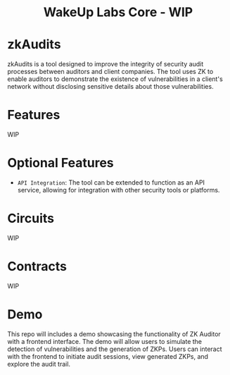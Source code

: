 <h1 align="center"> WakeUp Labs Core - WIP </h1>

# zkAudits
zkAudits is a tool designed to improve the integrity of security audit processes between auditors and client companies. The tool uses ZK to enable auditors to demonstrate the existence of vulnerabilities in a client's network without disclosing sensitive details about those vulnerabilities.
# Features
WIP
# Optional Features
- `API Integration`: The tool can be extended to function as an API service, allowing for integration with other security tools or platforms.
# Circuits
WIP
# Contracts
WIP
# Demo
This repo will includes a demo showcasing the functionality of ZK Auditor with a frontend interface. The demo will allow users to simulate the detection of vulnerabilities and the generation of ZKPs. Users can interact with the frontend to initiate audit sessions, view generated ZKPs, and explore the audit trail.




